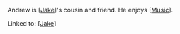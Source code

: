 Andrew is [[Jake]]'s cousin and friend. He enjoys [[Music]].

Linked to:
[[Jake]]

[//begin]: # "Autogenerated link references for markdown compatibility"
[Jake]: Jake "Jake"
[Music]: ../Hobbies/Music "Music"
[//end]: # "Autogenerated link references"